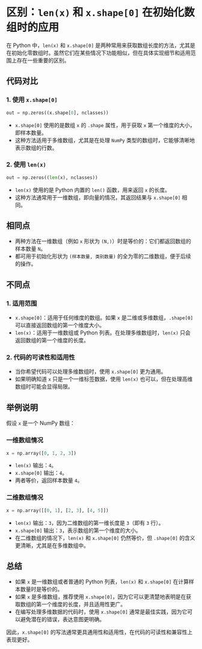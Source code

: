 # 区别：`len(x)` 和 `x.shape[0]` 在初始化数组时的应用

在 Python 中，`len(x)` 和 `x.shape[0]` 是两种常用来获取数组长度的方法，尤其是在初始化零数组时。虽然它们在某些情况下功能相似，但在具体实现细节和适用范围上存在一些重要的区别。

## 代码对比

### 1. 使用 `x.shape[0]`
```python
out = np.zeros((x.shape[0], nclasses))
```
- `x.shape[0]` 使用的是数组 `x` 的 `.shape` 属性，用于获取 `x` 第一个维度的大小，即样本数量。
- 这种方法适用于多维数组，尤其是在处理 `NumPy` 类型的数组时，它能够清晰地表示数组的行数。

### 2. 使用 `len(x)`
```python
out = np.zeros((len(x), nclasses))
```
- `len(x)` 使用的是 Python 内置的 `len()` 函数，用来返回 `x` 的长度。
- 这种方法通常用于一维数组，即向量的情况，其返回结果与 `x.shape[0]` 相同。

## 相同点
- 两种方法在一维数组（例如 `x` 形状为 `(N,)`）时是等价的：它们都返回数组的样本数量 `N`。
- 都可用于初始化形状为 `(样本数量, 类别数量)` 的全为零的二维数组，便于后续的操作。

## 不同点

### 1. **适用范围**
- `x.shape[0]`：适用于任何维度的数组。如果 `x` 是二维或多维数组，`.shape[0]` 可以直接返回数组的第一个维度大小。
- `len(x)`：适用于一维数组或 Python 列表。在处理多维数组时，`len(x)` 只会返回数组的第一个维度的长度。

### 2. **代码的可读性和适用性**
- 当你希望代码可以处理多维数组时，使用 `x.shape[0]` 更为通用。
- 如果明确知道 `x` 只是一个一维标签数据，使用 `len(x)` 也可以，但在处理高维数组时可能会显得局限。

## 举例说明

假设 `x` 是一个 NumPy 数组：

### 一维数组情况
```python
x = np.array([0, 1, 2, 3])
```
- `len(x)` 输出：`4`。
- `x.shape[0]` 输出：`4`。
- 两者等价，返回样本数量 `4`。

### 二维数组情况
```python
x = np.array([[0, 1], [2, 3], [4, 5]])
```
- `len(x)` 输出：`3`，因为二维数组的第一维长度是 `3`（即有 `3` 行）。
- `x.shape[0]` 输出：`3`，表示数组的第一个维度的大小。
- 在二维数组的情况下，`len(x)` 和 `x.shape[0]` 仍然等价，但 `.shape[0]` 的含义更清晰，尤其是在多维数组中。

## 总结
- 如果 `x` 是一维数组或者普通的 Python 列表，`len(x)` 和 `x.shape[0]` 在计算样本数量时是等价的。
- 如果 `x` 是多维数组，推荐使用 `x.shape[0]`，因为它可以更清楚地表明是在获取数组的第一个维度的长度，并且适用性更广。
- 在编写处理多维数据的代码时，使用 `x.shape[0]` 通常是最佳实践，因为它可以避免潜在的错误，表达意图更明确。

因此，`x.shape[0]` 的写法通常更具通用性和适用性，在代码的可读性和兼容性上表现更好。
